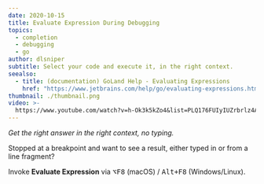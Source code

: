 ```yaml
---
date: 2020-10-15
title: Evaluate Expression During Debugging
topics:
  - completion
  - debugging
  - go
author: dlsniper
subtitle: Select your code and execute it, in the right context.
seealso:
  - title: (documentation) GoLand Help - Evaluating Expressions
    href: "https://www.jetbrains.com/help/go/evaluating-expressions.html"
thumbnail: ./thumbnail.png
video: >-
  https://www.youtube.com/watch?v=h-Ok3k5kZo4&list=PLQ176FUIyIUZrbrlz4AY1V8VzBJKZyVlW&index=47
---
```


_Get the right answer in the right context, no typing._

Stopped at a breakpoint and want to see a result, either typed in or from a line fragment?

Invoke **Evaluate Expression** via <kbd>⌥F8</kbd> (macOS) / <kbd>Alt+F8</kbd> (Windows/Linux).
